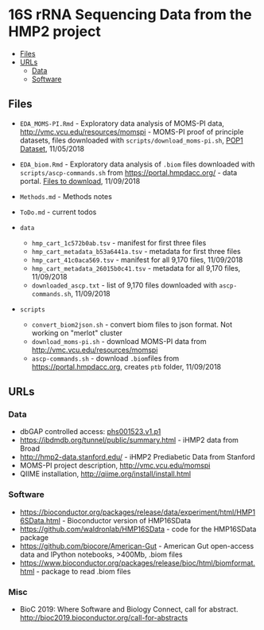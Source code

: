 # 16S rRNA Sequencing Data from the HMP2 project

* [Files](#files)
* [URLs](#urls)
  * [Data](#data)
  * [Software](#software)


## Files

- `EDA_MOMS-PI.Rmd` - Exploratory data analysis of MOMS-PI data, http://vmc.vcu.edu/resources/momspi - MOMS-PI proof of principle datasets, files downloaded with `scripts/download_moms-pi.sh`, [POP1 Dataset](http://vmc.vcu.edu/static/downloads/MOMS-PI_POP1.zip), 11/05/2018

- `EDA_biom.Rmd` - Exploratory data analysis of `.biom` files downloaded with `scripts/ascp-commands.sh` from https://portal.hmpdacc.org/ - data portal. [Files to download](https://portal.hmpdacc.org/search/f?filters=%7B%22op%22:%22and%22,%22content%22:%5B%7B%22op%22:%22in%22,%22content%22:%7B%22field%22:%22cases.study_name%22,%22value%22:%5B%22MOMS-PI%22%5D%7D%7D,%7B%22op%22:%22in%22,%22content%22:%7B%22field%22:%22files.file_format%22,%22value%22:%5B%22Biological%20Observation%20Matrix%22%5D%7D%7D,%7B%22op%22:%22in%22,%22content%22:%7B%22field%22:%22files.file_matrix_type%22,%22value%22:%5B%2216s_community%22%5D%7D%7D%5D%7D&facetTab=files&pagination=%7B%22files%22:%7B%22from%22:0,%22size%22:20,%22sort%22:%22file_name.raw:asc%22%7D%7D), 11/09/2018

- `Methods.md` - Methods notes
- `ToDo.md` - current todos

- `data`
    - `hmp_cart_1c572b0ab.tsv` - manifest for first three files
    - `hmp_cart_metadata_b53a6441a.tsv` - metadata for first three files
    - `hmp_cart_41c0aca569.tsv` - manifest for all 9,170 files, 11/09/2018
    - `hmp_cart_metadata_26015b0c41.tsv` - metadata for all 9,170 files, 11/09/2018
    - `downloaded_ascp.txt` - list of 9,170 files downloaded with `ascp-commands.sh`, 11/09/2018

- `scripts`
    - `convert_biom2json.sh` - convert biom files to json format. Not working on "merlot" cluster
    - `download_moms-pi.sh` - download MOMS-PI data from http://vmc.vcu.edu/resources/momspi
    - `ascp-commands.sh` - download `.biom`files from https://portal.hmpdacc.org, creates `ptb` folder, 11/09/2018

## URLs

### Data

- dbGAP controlled access: [phs001523.v1.p1](https://www.ncbi.nlm.nih.gov/projects/gap/cgi-bin/study.cgi?study_id=phs001523.v1.p1#authorized-requests-section)
- https://ibdmdb.org/tunnel/public/summary.html - iHMP2 data from Broad
- http://hmp2-data.stanford.edu/ - iHMP2 Prediabetic Data from Stanford
- MOMS-PI project description, http://vmc.vcu.edu/momspi
- QIIME installation, http://qiime.org/install/install.html

### Software

- https://bioconductor.org/packages/release/data/experiment/html/HMP16SData.html - Bioconductor version of HMP16SData
- https://github.com/waldronlab/HMP16SData - code for the HMP16SData package
- https://github.com/biocore/American-Gut - American Gut open-access data and IPython notebooks, >400Mb, .biom files
- https://www.bioconductor.org/packages/release/bioc/html/biomformat.html - package to read .biom files

### Misc

- BioC 2019: Where Software and Biology Connect, call for abstract. http://bioc2019.bioconductor.org/call-for-abstracts